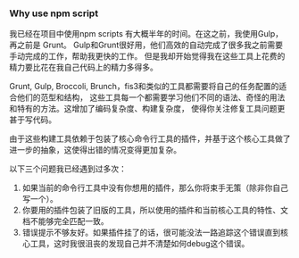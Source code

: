 ### Why use npm script



我已经在项目中使用npm scripts 有大概半年的时间。在这之前，我使用Gulp，再之前是 Grunt。
Gulp和Grunt很好用，他们高效的自动完成了很多我之前需要手动完成的工作，帮助我更快的工作。
但是我却开始觉得我在这些工具上花费的精力要比花在我自己代码上的精力多得多。

Grunt, Gulp, Broccoli, Brunch，fis3和类似的工具都需要将自己的任务配置的适合他们的范型和结构，
这些工具每一个都需要学习他们不同的语法、奇怪的用法和特有的方法。这增加了编码复杂度、构建复杂度，
使得你关注修复工具问题更甚于写代码。

由于这些构建工具依赖于包装了核心命令行工具的插件，并基于这个核心工具做了进一步的抽象，这使得出错的情况变得更加复杂。

以下三个问题我已经遇到过多次：

1. 如果当前的命令行工具中没有你想用的插件，那么你将束手无策（除非你自己写一个）。
2. 你要用的插件包装了旧版的工具，所以使用的插件和当前核心工具的特性、文档不能够完全匹配一致。
3. 错误提示不够友好。如果插件挂了的话，很可能没法一路追踪这个错误直到核心工具，这时我很沮丧的发现自己并不清楚如何debug这个错误。


